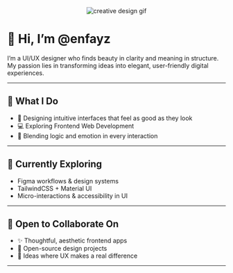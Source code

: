 <div align="center">
  <img src="https://png.pngtree.com/thumb_back/fh260/background/20231002/pngtree-visualizing-the-synergy-of-web-ui-ux-design-and-web-development-image_13578102.png" alt="creative design gif" />
</div>

# 👋 Hi, I’m @enfayz

I’m a UI/UX designer who finds beauty in clarity and meaning in structure.  
My passion lies in transforming ideas into elegant, user-friendly digital experiences.

---

## 🎯 What I Do

- 🎨 Designing intuitive interfaces that feel as good as they look  
- 💻 Exploring Frontend Web Development  
- 🧠 Blending logic and emotion in every interaction

---

## 🌱 Currently Exploring

- Figma workflows & design systems  
- TailwindCSS + Material UI  
- Micro-interactions & accessibility in UI

---

## 🤝 Open to Collaborate On

- ✨ Thoughtful, aesthetic frontend apps  
- 📐 Open-source design projects  
- 🎯 Ideas where UX makes a real difference

---

<!---
enfayz/enfayz is a ✨ special ✨ repository because its `README.md` (this file) appears on your GitHub profile.
You can click the Preview link to take a look at your changes.
--->
